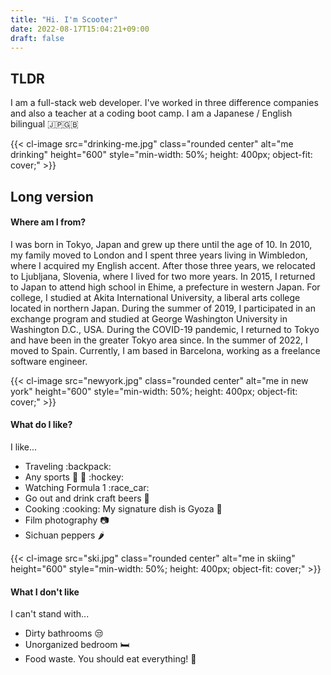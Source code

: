 ```yaml
---
title: "Hi. I'm Scooter"
date: 2022-08-17T15:04:21+09:00
draft: false
---
```


## TLDR

I am a full-stack web developer. I've worked in three difference companies and also a teacher at a coding boot camp. I am a Japanese / English bilingual 🇯🇵🇬🇧

{{< cl-image src="drinking-me.jpg" class="rounded center" alt="me drinking" height="600" style="min-width: 50%; height: 400px; object-fit: cover;" >}}

## Long version

#### Where am I from?

I was born in Tokyo, Japan and grew up there until the age of 10. In 2010, my family moved to London and I spent three years living in Wimbledon, where I acquired my English accent. After those three years, we relocated to Ljubljana, Slovenia, where I lived for two more years. In 2015, I returned to Japan to attend high school in Ehime, a prefecture in western Japan. For college, I studied at Akita International University, a liberal arts college located in northern Japan. During the summer of 2019, I participated in an exchange program and studied at George Washington University in Washington D.C., USA. During the COVID-19 pandemic, I returned to Tokyo and have been in the greater Tokyo area since. In the summer of 2022, I moved to Spain. Currently, I am based in Barcelona, working as a freelance software engineer.

{{< cl-image src="newyork.jpg" class="rounded center" alt="me in new york" height="600" style="min-width: 50%; height: 400px; object-fit: cover;" >}}

#### What do I like?

I like...

- Traveling :backpack:
- Any sports :ski: :tennis: :hockey:
- Watching Formula 1 :race_car:
- Go out and drink craft beers :beer:
- Cooking :cooking: My signature dish is Gyoza :dumpling:
- Film photography :camera:
- Sichuan peppers :hot_pepper:

{{< cl-image src="ski.jpg" class="rounded center" alt="me in skiing" height="600" style="min-width: 50%; height: 400px; object-fit: cover;" >}}

#### What I don't like

I can't stand with...

- Dirty bathrooms 😒
- Unorganized bedroom :bed:
- Food waste. You should eat everything! 🍲
